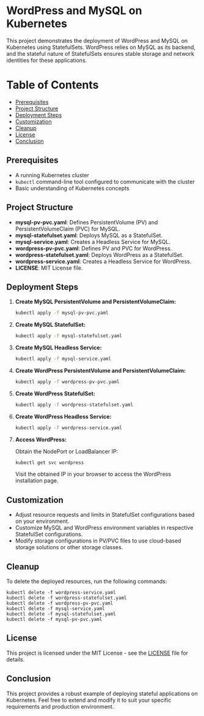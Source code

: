 
# WordPress and MySQL on Kubernetes

This project demonstrates the deployment of WordPress and MySQL on Kubernetes using StatefulSets. WordPress relies on MySQL as its backend, and the stateful nature of StatefulSets ensures stable storage and network identities for these applications.

# Table of Contents
  - [Prerequisites](#prerequisites)
  - [Project Structure](#project-structure)
  - [Deployment Steps](#deployment-steps)
  - [Customization](#customization)
  - [Cleanup](#cleanup)
  - [License](#license)
  - [Conclusion](#conclusion)

## Prerequisites

- A running Kubernetes cluster
- `kubectl` command-line tool configured to communicate with the cluster
- Basic understanding of Kubernetes concepts

## Project Structure

- **mysql-pv-pvc.yaml**: Defines PersistentVolume (PV) and PersistentVolumeClaim (PVC) for MySQL.
- **mysql-statefulset.yaml**: Deploys MySQL as a StatefulSet.
- **mysql-service.yaml**: Creates a Headless Service for MySQL.
- **wordpress-pv-pvc.yaml**: Defines PV and PVC for WordPress.
- **wordpress-statefulset.yaml**: Deploys WordPress as a StatefulSet.
- **wordpress-service.yaml**: Creates a Headless Service for WordPress.
- **LICENSE**: MIT License file.

## Deployment Steps

1. **Create MySQL PersistentVolume and PersistentVolumeClaim:**

    ```bash
    kubectl apply -f mysql-pv-pvc.yaml
    ```

2. **Create MySQL StatefulSet:**

    ```bash
    kubectl apply -f mysql-statefulset.yaml
    ```

3. **Create MySQL Headless Service:**

    ```bash
    kubectl apply -f mysql-service.yaml
    ```

4. **Create WordPress PersistentVolume and PersistentVolumeClaim:**

    ```bash
    kubectl apply -f wordpress-pv-pvc.yaml
    ```

5. **Create WordPress StatefulSet:**

    ```bash
    kubectl apply -f wordpress-statefulset.yaml
    ```

6. **Create WordPress Headless Service:**

    ```bash
    kubectl apply -f wordpress-service.yaml
    ```

7. **Access WordPress:**

    Obtain the NodePort or LoadBalancer IP:

    ```bash
    kubectl get svc wordpress
    ```

    Visit the obtained IP in your browser to access the WordPress installation page.

## Customization

- Adjust resource requests and limits in StatefulSet configurations based on your environment.
- Customize MySQL and WordPress environment variables in respective StatefulSet configurations.
- Modify storage configurations in PV/PVC files to use cloud-based storage solutions or other storage classes.

## Cleanup

To delete the deployed resources, run the following commands:

```
kubectl delete -f wordpress-service.yaml
kubectl delete -f wordpress-statefulset.yaml
kubectl delete -f wordpress-pv-pvc.yaml
kubectl delete -f mysql-service.yaml
kubectl delete -f mysql-statefulset.yaml
kubectl delete -f mysql-pv-pvc.yaml
```

## License

This project is licensed under the MIT License - see the [LICENSE](LICENSE) file for details.

## Conclusion

This project provides a robust example of deploying stateful applications on Kubernetes. Feel free to extend and modify it to suit your specific requirements and production environment.

